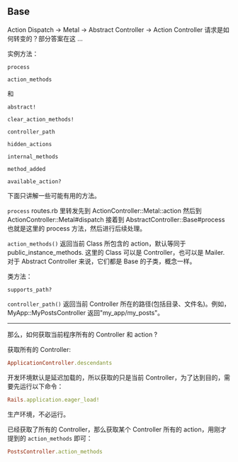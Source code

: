 ## Base

Action Dispatch -> Metal -> Abstract Controller -> Action Controller 请求是如何转变的？部分答案在这 ...

实例方法：

```
process

action_methods
```

和

```
abstract!

clear_action_methods!

controller_path

hidden_actions

internal_methods

method_added

available_action?
```

下面只讲解一些可能有用的方法。

`process` routes.rb 里转发先到 ActionController::Metal::action 然后到 ActionController::Metal#dispatch 接着到 AbstractController::Base#process 也就是这里的 process 方法，然后进行后续处理。

`action_methods()` 返回当前 Class 所包含的 action，默认等同于 public_instance_methods. 这里的 Class 可以是 Controller，也可以是 Mailer. 对于 Abstract Controller 来说，它们都是 Base 的子类，概念一样。

类方法：

```
supports_path?
```

`controller_path()` 返回当前 Controller 所在的路径(包括目录、文件名)。例如，MyApp::MyPostsController 返回"my_app/my_posts"。

---

那么，如何获取当前程序所有的 Controller 和 action ?

获取所有的 Controller:

```ruby
ApplicationController.descendants
```

开发环境默认是延迟加载的，所以获取的只是当前 Controller，为了达到目的，需要先运行以下命令：

```ruby
Rails.application.eager_load!
```

生产环境，不必运行。

已经获取了所有的 Controller，那么获取某个 Controller 所有的 action，用刚才提到的 `action_methods` 即可：

```ruby
PostsController.action_methods
```
